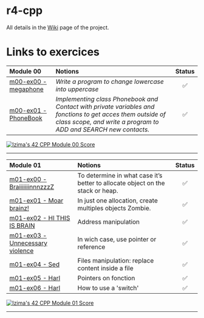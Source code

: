 # r4-cpp

All details in the [Wiki](https://github.com/Elwoll/r4-cpp/wiki) page of the project.
# Links to exercices

| **Module 00** | Notions | Status |
|:--|:--|:--:|
| [m00-ex00 - megaphone](https://github.com/Elwoll/r4-cpp/tree/main/module_00/ex00) | *Write a program to change lowercase into uppercase*  | ✅ |
| [m00-ex01 - PhoneBook](https://github.com/Elwoll/r4-cpp/tree/main/module_00/ex01) | *Implementing class Phonebook and Contact with private variables and fonctions to get acces them outside of class scope, and write a program to ADD and SEARCH new contacts.* | ✅ |

[![lzima's 42 CPP Module 00 Score](https://badge42.vercel.app/api/v2/cl1nk4f8f004009lb75fyii0c/project/2774883)](https://github.com/JaeSeoKim/badge42)

---
| **Module 01** | Notions | Status |
|:--|:--|:--:|
| [m01-ex00 - BraiiiiiiinnnzzzZ](https://github.com/Elwoll/r4-cpp/tree/main/module_01/ex00) | To determine in what case it’s better to allocate object on the stack or heap. | ✅ |
| [m01-ex01 - Moar brainz!](https://github.com/Elwoll/r4-cpp/tree/main/module_01/ex01) | In just one allocation, create multiples objects Zombie. | ✅ | 
| [m01-ex02 - HI THIS IS BRAIN](https://github.com/Elwoll/r4-cpp/tree/main/module_01/ex02) | Address manipulation | ✅ |
| [m01-ex03 - Unnecessary violence](https://github.com/Elwoll/r4-cpp/tree/main/module_01/ex03) | In wich case, use pointer or reference | ✅ |
| [m01-ex04 - Sed](https://github.com/Elwoll/r4-cpp/tree/main/module_01/ex04) | Files manipulation: replace content inside a file | ✅ |
| [m01-ex05 - Harl](https://github.com/Elwoll/r4-cpp/tree/main/module_01/ex05) | Pointers on fonction | ✅ |
| [m01-ex06 - Harl](https://github.com/Elwoll/r4-cpp/tree/main/module_01/ex06) | How to use a 'switch' | ✅ |

[![lzima's 42 CPP Module 01 Score](https://badge42.vercel.app/api/v2/cl1nk4f8f004009lb75fyii0c/project/2900342)](https://github.com/JaeSeoKim/badge42)

---
